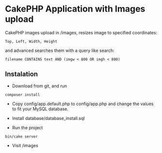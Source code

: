# CakePHP Application with Images upload

CakePHP images upload in /images, resizes image to specified coordinates:
```
Top, Left, Width, Height
 ```
 and advanced searches them with a query like search:
 
```
filename CONTAINS text AND (imgw < 800 OR imgh < 800)
```

## Instalation

- Download from git, and run 
```
composer install
```

- Copy config/app.default.php to config/app.php and change the values to fit your MySQL database.

- Install database/database_install.sql

- Run the project
 ```
 bin/cake server
 ```
 - Visit /images
